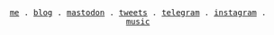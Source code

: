 <p align="center">
  <samp>
    <a href="https://repus.me">me</a> .
    <a href="https://blog.superpung.cn">blog</a> .
    <a href="https://mas.to/@superx">mastodon</a> .
    <a href="https://twitter.com/repusme">tweets</a> .
    <a href="https://t.me/repu4bot">telegram</a> .
    <a href="https://instagram.com/repusme">instagram</a> .
    <a href="https://music.163.com/#/user?id=279461127">music</a>
  </samp>
</p>
